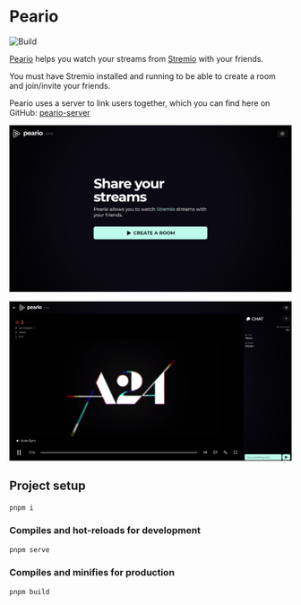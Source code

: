 # Peario

![Build](https://github.com/tymmesyde/peario-client/workflows/Build/badge.svg?branch=master)

[Peario](https://peario.xyz) helps you watch your streams from [Stremio](https://stremio.com) with your friends.

You must have Stremio installed and running to be able to create a room and join/invite your friends.

Peario uses a server to link users together, which you can find here on GitHub: [peario-server](https://github.com/tymmesyde/peario-server)

![Peario Frontpage](screenshot.png)

![Peario Player](screenshot1.png)

## Project setup
```
pnpm i
```

### Compiles and hot-reloads for development
```
pnpm serve
```

### Compiles and minifies for production
```
pnpm build
```

